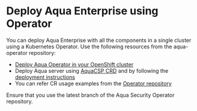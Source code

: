 # Deploy Aqua Enterprise using Operator

You can deploy Aqua Enterprise with all the components in a single cluster using a Kubernetes Operator. Use the following resources from the aqua-operator repository:

* [Deploy Aqua Operator in your OpenShift cluster](https://github.com/aquasecurity/aqua-operator/blob/6.2.0/docs/DeployOpenShiftOperator.md#deploying-the-aqua-operator)
* Deploy Aqua server using [AquaCSP CRD](https://github.com/aquasecurity/aqua-operator/blob/master/deploy/crds/operator_v1alpha1_aquacsp_cr.yaml) and by following the [deployment instructions](https://github.com/aquasecurity/aqua-operator/blob/6.2.0/docs/DeployOpenShiftOperator.md#deploying-aqua-enterprise-using-custom-resources)
* You can refer CR usage examples from the [Operator repository](https://github.com/aquasecurity/aqua-operator/blob/6.2.0/docs/DeployOpenShiftOperator.md#Example-Deploying-the-Aqua-Server-with-an-Aqua-Enforcer-and-KubeEnforcer-all-in-one-CR)

Ensure that you use the latest branch of the Aqua Security Operator repository.